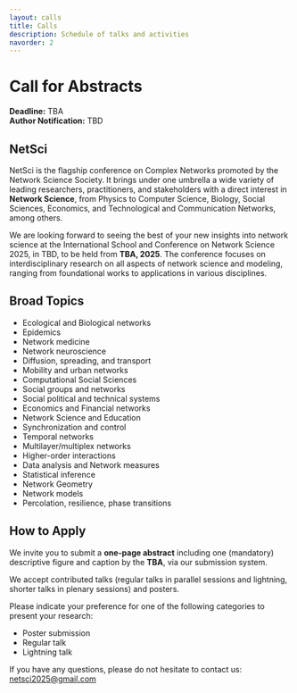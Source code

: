 ```yaml
---
layout: calls
title: Calls
description: Schedule of talks and activities
navorder: 2
---
```



# Call for Abstracts

**Deadline:** TBA  
**Author Notification:** TBD

## NetSci

NetSci is the flagship conference on Complex Networks promoted by the Network Science Society. It brings under one umbrella a wide variety of leading researchers, practitioners, and stakeholders with a direct interest in **Network Science**, from Physics to Computer Science, Biology, Social Sciences, Economics, and Technological and Communication Networks, among others.

We are looking forward to seeing the best of your new insights into network science at the International School and Conference on Network Science 2025, in TBD, to be held from **TBA, 2025**. The conference focuses on interdisciplinary research on all aspects of network science and modeling, ranging from foundational works to applications in various disciplines.

## Broad Topics

- Ecological and Biological networks
- Epidemics
- Network medicine
- Network neuroscience
- Diffusion, spreading, and transport
- Mobility and urban networks
- Computational Social Sciences
- Social groups and networks
- Social political and technical systems
- Economics and Financial networks
- Network Science and Education
- Synchronization and control
- Temporal networks
- Multilayer/multiplex networks
- Higher-order interactions
- Data analysis and Network measures
- Statistical inference
- Network Geometry
- Network models
- Percolation, resilience, phase transitions

## How to Apply

We invite you to submit a **one-page abstract** including one (mandatory) descriptive figure and caption by the **TBA**, via our submission system.

We accept contributed talks (regular talks in parallel sessions and lightning, shorter talks in plenary sessions) and posters.

Please indicate your preference for one of the following categories to present your research:

- Poster submission
- Regular talk
- Lightning talk

If you have any questions, please do not hesitate to contact us: [netsci2025@gmail.com](mailto:netsci2025@gmail.com)
